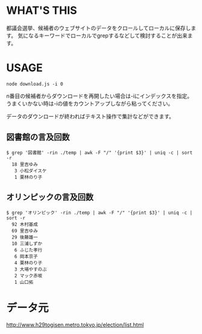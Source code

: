 # WHAT'S THIS

都議会選挙、候補者のウェブサイトのデータをクロールしてローカルに保存します。
気になるキーワードでローカルでgrepするなどして検討することが出来ます。

# USAGE

```
node download.js -i 0
```

n番目の候補者からダウンロードを再開したい場合は-iにインデックスを指定。
うまくいかない時は-iの値をカウントアップしながら粘ってください。

データのダウンロードが終わればテキスト操作で集計などができます。

## 図書館の言及回数

```
$ grep '図書館' -rin ./temp | awk -F "/" '{print $3}' | uniq -c | sort -r
  18 里吉ゆみ
   3 小松ダイスケ
   1 栗林のり子
```

## オリンピックの言及回数

```
$ grep 'オリンピック' -rin ./temp | awk -F "/" '{print $3}' | uniq -c | sort -r
  92 木村基成
  69 里吉ゆみ
  29 後藤雄一
  10 三浦しずか
   6 ふじた孝行
   6 岡本京子
   4 栗林のり子
   3 大場やすのぶ
   2 マック赤坂
   1 山口拓
```

# データ元
http://www.h29togisen.metro.tokyo.jp/election/list.html

